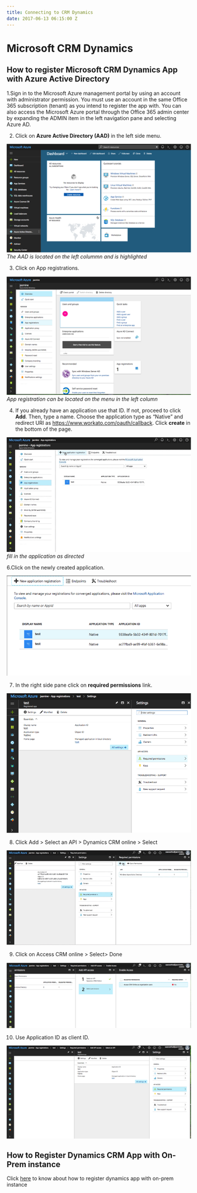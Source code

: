 ```yaml
---
title: Connecting to CRM Dynamics
date: 2017-06-13 06:15:00 Z
---
```


# Microsoft CRM Dynamics

## How to register Microsoft CRM Dynamics App with Azure Active Directory

1.Sign in to the Microsoft Azure management portal by using an account with administrator permission. You must use an account in the same Office 365 subscription (tenant) as you intend to register the app with. You can also access the Microsoft Azure portal through the Office 365 admin center by expanding the ADMIN item in the left navigation pane and selecting Azure AD.

2. Click on **Azure Active Directory (AAD)** in the left side menu.

![Azure Directory](/assets/images/connectors/microsoft-dynamics-CRM/azure-directory.png)
*The AAD is located on the left colummn and is highlighted*

3. Click on App registrations.

![App Registration](/assets/images/connectors/microsoft-dynamics-CRM/app-registrations.png)
*App registration can be located on the menu in the left column*

4. If you already have an application use that ID. If not, proceed to click **Add**. Then, type a name. Choose the application type as “Native” and redirect URI as https://www.workato.com/oauth/callback. Click **create** in the bottom of the page.

![Add](/assets/images/connectors/microsoft-dynamics-CRM/add.gif)
*fill in the application as directed*

6.Click on the newly created application. 

![Add](/assets/images/connectors/microsoft-dynamics-CRM/click-on-app.png)

7. In the right side pane click on **required permissions** link.

![Required permissions](/assets/images/connectors/microsoft-dynamics-CRM/permission.png)


8. Click Add > Select an API > Dynamics CRM online > Select

![Dynamics CRM](/assets/images/connectors/microsoft-dynamics-CRM/dynamics.gif)

9. Click on Access CRM online > Select> Done 

![CRM online](/assets/images/connectors/microsoft-dynamics-CRM/access-crm.png)

10. Use Application ID as client ID.

![Application ID](/assets/images/connectors/microsoft-dynamics-CRM/application.png)

## How to Register Dynamics CRM App with On-Prem instance

Click [here](https://technet.microsoft.com/itpro/powershell/windows/adfs/add-adfsclient) to know about how to register dynamics app with on-prem instance

